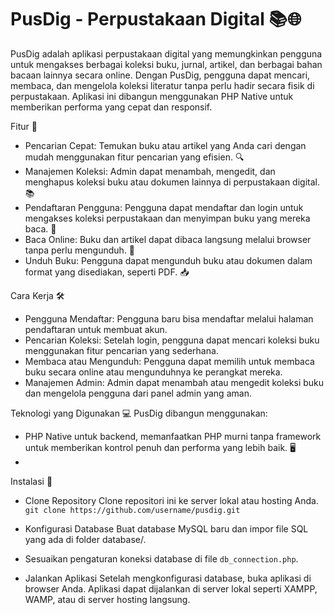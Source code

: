 # PusDig - Perpustakaan Digital 📚🌐

PusDig adalah aplikasi perpustakaan digital yang memungkinkan pengguna untuk mengakses berbagai koleksi buku, jurnal, artikel, dan berbagai bahan bacaan lainnya secara online. Dengan PusDig, pengguna dapat mencari, membaca, dan mengelola koleksi literatur tanpa perlu hadir secara fisik di perpustakaan. Aplikasi ini dibangun menggunakan PHP Native untuk memberikan performa yang cepat dan responsif.

Fitur 🚀
- Pencarian Cepat: Temukan buku atau artikel yang Anda cari dengan mudah menggunakan fitur pencarian yang efisien. 🔍
- Manajemen Koleksi: Admin dapat menambah, mengedit, dan menghapus koleksi buku atau dokumen lainnya di perpustakaan digital. 📚
- Pendaftaran Pengguna: Pengguna dapat mendaftar dan login untuk mengakses koleksi perpustakaan dan menyimpan buku yang mereka baca. 📝
- Baca Online: Buku dan artikel dapat dibaca langsung melalui browser tanpa perlu mengunduh. 📖
- Unduh Buku: Pengguna dapat mengunduh buku atau dokumen dalam format yang disediakan, seperti PDF. 📥

Cara Kerja 🛠️
- Pengguna Mendaftar: Pengguna baru bisa mendaftar melalui halaman pendaftaran untuk membuat akun.
- Pencarian Koleksi: Setelah login, pengguna dapat mencari koleksi buku menggunakan fitur pencarian yang sederhana.
- Membaca atau Mengunduh: Pengguna dapat memilih untuk membaca buku secara online atau mengunduhnya ke perangkat mereka.
- Manajemen Admin: Admin dapat menambah atau mengedit koleksi buku dan mengelola pengguna dari panel admin yang aman.

Teknologi yang Digunakan 💻
PusDig dibangun menggunakan:
- PHP Native untuk backend, memanfaatkan PHP murni tanpa framework untuk memberikan kontrol penuh dan performa yang lebih baik. 🖥️
- 
Instalasi 🔧
- Clone Repository
  Clone repositori ini ke server lokal atau hosting Anda.
  `git clone https://github.com/username/pusdig.git`

- Konfigurasi Database
  Buat database MySQL baru dan impor file SQL yang ada di folder database/.

- Sesuaikan pengaturan koneksi database di file `db_connection.php`.

- Jalankan Aplikasi
  Setelah mengkonfigurasi database, buka aplikasi di browser Anda. Aplikasi dapat dijalankan di server lokal seperti XAMPP, WAMP, atau di server hosting langsung.
